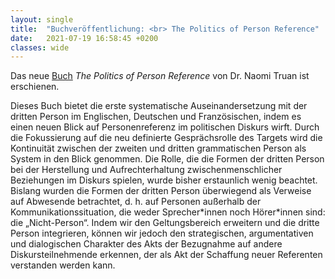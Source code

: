 ```yaml
---
layout: single
title:  "Buchveröffentlichung: <br> The Politics of Person Reference"
date:   2021-07-19 16:58:45 +0200
classes: wide
---
```


Das neue [Buch](https://benjamins.com/catalog/pbns.320) *The Politics of Person Reference* von Dr. Naomi Truan ist erschienen. 

Dieses Buch bietet die erste systematische Auseinandersetzung mit der dritten Person im Englischen, Deutschen und Französischen, indem es einen neuen Blick auf Personenreferenz im politischen Diskurs wirft. Durch die Fokussierung auf die neu definierte Gesprächsrolle des Targets wird die Kontinuität zwischen der zweiten und dritten grammatischen Person als System in den Blick genommen. Die Rolle, die die Formen der dritten Person bei der Herstellung und Aufrechterhaltung zwischenmenschlicher Beziehungen im Diskurs spielen, wurde bisher erstaunlich wenig beachtet. Bislang wurden die Formen der dritten Person überwiegend als Verweise auf Abwesende betrachtet, d. h. auf Personen außerhalb der Kommunikationssituation, die weder Sprecher\*innen noch Hörer\*innen sind: die „Nicht-Person“. Indem wir den Geltungsbereich erweitern und die dritte Person integrieren, können wir jedoch den strategischen, argumentativen und dialogischen Charakter des Akts der Bezugnahme auf andere Diskursteilnehmende erkennen, der als Akt der Schaffung neuer Referenten verstanden werden kann.

